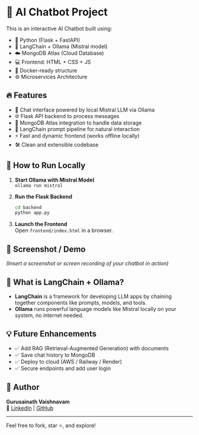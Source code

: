 
# 🧠 AI Chatbot Project

This is an interactive AI Chatbot built using:

- 🐍 Python (Flask + FastAPI)
- 🧠 LangChain + Ollama (Mistral model)
- ☁️ MongoDB Atlas (Cloud Database)
- 💻 Frontend: HTML + CSS + JS
- 🐳 Docker-ready structure
- ⚙️ Microservices Architecture

## 🔥 Features

- 💬 Chat interface powered by local Mistral LLM via Ollama
- 🌐 Flask API backend to process messages
- 📁 MongoDB Atlas integration to handle data storage
- 🧠 LangChain prompt pipeline for natural interaction
- ⚡ Fast and dynamic frontend (works offline locally)
- 🛠️ Clean and extensible codebase

## 🚀 How to Run Locally

1. **Start Ollama with Mistral Model**  
   `ollama run mistral`

2. **Run the Flask Backend**  
   ```bash
   cd backend
   python app.py
   ```

3. **Launch the Frontend**  
   Open `frontend/index.html` in a browser.

## 📸 Screenshot / Demo

*(Insert a screenshot or screen recording of your chatbot in action)*

## 🧠 What is LangChain + Ollama?

- **LangChain** is a framework for developing LLM apps by chaining together components like prompts, models, and tools.
- **Ollama** runs powerful language models like Mistral locally on your system, no internet needed.

## 💡 Future Enhancements

- ✅ Add RAG (Retrieval-Augmented Generation) with documents
- ✅ Save chat history to MongoDB
- ✅ Deploy to cloud (AWS / Railway / Render)
- ✅ Secure endpoints and add user login

## 🙌 Author

**Gurusainath Vaishnavam**  
🔗 [LinkedIn](https://www.linkedin.com/in/vgurusainath9) | [GitHub](https://github.com/VGurusainath9)

---

Feel free to fork, star ⭐, and explore!
